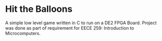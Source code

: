 Hit the Balloons
=====================

A simple low level game written in C to run on a DE2 FPGA Board.
Project was done as part of requirement for EECE 259: Introduction to Microcomputers.
